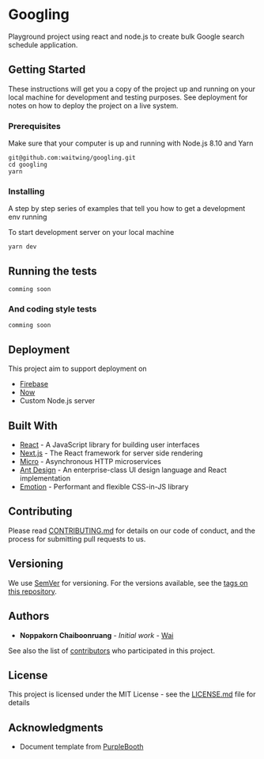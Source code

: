 # Googling

Playground project using react and node.js to create bulk Google search schedule application.

## Getting Started

These instructions will get you a copy of the project up and running on your local machine for development and testing purposes. See deployment for notes on how to deploy the project on a live system.

### Prerequisites

Make sure that your computer is up and running with Node.js 8.10 and Yarn

```
git@github.com:waitwing/googling.git
cd googling
yarn
```

### Installing

A step by step series of examples that tell you how to get a development env running

To start development server on your local machine

```
yarn dev
```

## Running the tests

`comming soon`

### And coding style tests

`comming soon`

## Deployment

This project aim to support deployment on

- [Firebase](https://firebase.google.com/)
- [Now](https://zeit.co/now)
- Custom Node.js server

## Built With

- [React](https://reactjs.org/) - A JavaScript library for building user interfaces
- [Next.js](https://nextjs.org/) - The React framework for server side rendering
- [Micro](https://github.com/zeit/micro/) - Asynchronous HTTP microservices
- [Ant Design](https://ant.design/) - An enterprise-class UI design language and React implementation
- [Emotion](https://emotion.sh/) - Performant and flexible CSS-in-JS library

## Contributing

Please read [CONTRIBUTING.md](CONTRIBUTING.md) for details on our code of conduct, and the process for submitting pull requests to us.

## Versioning

We use [SemVer](http://semver.org/) for versioning. For the versions available, see the [tags on this repository](https://github.com/waitwing/googling/tags).

## Authors

- **Noppakorn Chaiboonruang** - _Initial work_ - [Wai](https://github.com/waitwing)

See also the list of [contributors](https://github.com/waitwing/googling/contributors) who participated in this project.

## License

This project is licensed under the MIT License - see the [LICENSE.md](LICENSE.md) file for details

## Acknowledgments

- Document template from [PurpleBooth](https://gist.github.com/PurpleBooth)
